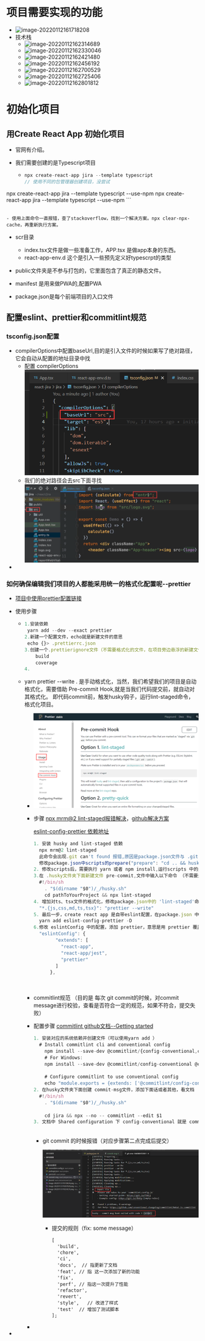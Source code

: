 # 项目需要实现的功能

- ![image-20220112161718208](C:%5CUsers%5C%E7%8E%8B%E5%BC%BA%5CDesktop%5Cnote%5Creact-jira%5C1.assets%5Cimage-20220112161718208.png)
- 技术栈
  - ![image-20220112162314689](C:%5CUsers%5C%E7%8E%8B%E5%BC%BA%5CDesktop%5Cnote%5Creact-jira%5C1.assets%5Cimage-20220112162314689.png)
  - ![image-20220112162330046](C:%5CUsers%5C%E7%8E%8B%E5%BC%BA%5CDesktop%5Cnote%5Creact-jira%5C1.assets%5Cimage-20220112162330046.png)
  - ![image-20220112162421480](C:%5CUsers%5C%E7%8E%8B%E5%BC%BA%5CDesktop%5Cnote%5Creact-jira%5C1.assets%5Cimage-20220112162421480.png)
  - ![image-20220112162456192](C:%5CUsers%5C%E7%8E%8B%E5%BC%BA%5CDesktop%5Cnote%5Creact-jira%5C1.assets%5Cimage-20220112162456192.png)
  - ![image-20220112162700529](C:%5CUsers%5C%E7%8E%8B%E5%BC%BA%5CDesktop%5Cnote%5Creact-jira%5C1.assets%5Cimage-20220112162700529.png)
  - ![image-20220112162725406](C:%5CUsers%5C%E7%8E%8B%E5%BC%BA%5CDesktop%5Cnote%5Creact-jira%5C1.assets%5Cimage-20220112162725406.png)
  - ![image-20220112162801812](C:%5CUsers%5C%E7%8E%8B%E5%BC%BA%5CDesktop%5Cnote%5Creact-jira%5C1.assets%5Cimage-20220112162801812.png)



# 初始化项目

## 用Create React App 初始化项目

- 官网有介绍。

- 我们需要创建的是Typescript项目

  - ```javascript
    npx create-react-app jira --template typescript
    // 使用不同的包管理器创建项目，没尝试
npx create-react-app jira --template typescript --use-npm
    npx create-react-app jira --template typescript --use-npm
    ```
  ```
    
  - 使用上面命令一直报错，查了stackoverflow，找到一个解决方案。npx clear-npx-cache，再重新执行方案。
  ```
  
- scr目录

  - index.tsx文件是做一些准备工作，APP.tsx 是做app本身的东西。
  - react-app-env.d  这个是引入一些预先定义好typescrpt的类型

- public文件夹是不参与打包的，它里面包含了真正的静态文件。

- manifest 是用来做PWA的,配置PWA

- package.json是每个前端项目的入口文件



## 配置eslint、prettier和commitlint规范

### tsconfig.json配置

- compilerOptions中配置baseUrl,目的是引入文件的时候如果写了绝对路径，它会自动从配置的地址目录中找
  - 配置 compilerOptions
    ![image-20220113101101510](jira.assets/image-20220113101101510.png)
  - 我们的绝对路径会去src下面寻找
    ![image-20220113101010100](jira.assets/image-20220113101010100.png)
- 

### 如何确保编辑我们项目的人都能采用统一的格式化配置呢--prettier

- [项目中使用prettier配置链接](https://prettier.io/docs/en/install.html)

- 使用步骤

  - ```javascript
    1.安装依赖
     yarn add --dev --exact prettier
    2.新建一个配置文件，echo就是新建文件的意思
     echo {}> .prettierrc.json
    3.创建一个.prettierignore文件（不需要格式化的文件，在项目旁边悬浮的新建文件创建），并输入
        build
        coverage
    4.
    ```

  - yarn prettier --write . 是手动格式化，当然，我们希望我们的项目是自动格式化，需要借助 Pre-commit Hook,就是当我们代码提交前，就自动对其格式化。 即代码commit前，触发husky钩子，运行lint-staged命令，格式化项目。

    - ![image-20220113110332581](jira.assets/image-20220113110332581.png)

    - 步骤 [npx mrm@2 lint-staged报错解决](https://typicode.github.io/husky/#/?id=custom-directory)，[github解决方案](https://github.com/okonet/lint-staged/issues/961)

      [eslint-config-prettier 依赖地址](https://prettier.io/docs/en/install.html#eslint-and-other-linters)

      ```javascript
      1. 安装 husky and lint-staged 依赖
      	npx mrm@2 lint-staged 
      	此命令会出现.git can't found 报错,原因是package.json文件与 .git 不在同一目录下，不同层级，参考官网提示（在步骤后面的地址中）。
      	修改package.json中scripts的prepare("prepare": "cd .. && husky install jira/.husky"),
      2. 修改scripts后，需要执行 yarn 或者 npm install,运行scripts 中的prepare,会在目录下面生成 .husky文件夹
      3.在 .husky文件夹下面新建文件 pre-commit,文件中输入以下命令 （不需要运行npx mrm@2 lint-staged 这个命令）
      	#!/bin/sh
          . "$(dirname "$0")/_/husky.sh"
          cd pathToYourProject && npx lint-staged
      4. 增加对ts、tsx文件的格式化，修改package.json中的 'lint-staged'命令
      	"*.{js,css,md,ts,tsx}": "prettier --write"	
      5. 最后一步，create react app 是自带eslint配置，在package.json 中 eslintConfig 。prettier和eslint一起工作的时候会冲突，所以需要专门对eslint配置以下，安装一下依赖。文档在prettier官网-Usage-install 目录第二条。
      	yarn add eslint-config-prettier -D 
      6.修改 eslintConfig 中的配置，添加 prettier，意思是用 prettier 覆盖了一部分原来的规则
      	"eslintConfig": {
              "extends": [
                "react-app",
                "react-app/jest",
                "prettier"
              ]
        	},
            
      	
      ```

      

    - commitlint规范 （目的是 每次 git commit的时候，对commit message进行校验，查看是否符合一定的规范，如果不符合，提交失败）

    - 配置步骤 [commitlint github文档--Getting started](https://github.com/conventional-changelog/commitlint)

      ```javascript
      1. 安装对应的系统依赖并创建文件（可以使用yarn add ）
      	# Install commitlint cli and conventional config
          npm install --save-dev @commitlint/{config-conventional,cli}
          # For Windows:
          npm install --save-dev @commitlint/config-conventional @commitlint/cli
      
          # Configure commitlint to use conventional config
          echo "module.exports = {extends: ['@commitlint/config-conventional']}" > commitlint.config.js
      2. 在husky文件夹下面创建 commit-msg文件，添加下面话或者其他，看文档
      	#!/bin/sh
          . "$(dirname "$0")/_/husky.sh"
      
          cd jira && npx --no -- commitlint --edit $1 
      3. 文档中 Shared configuration 下 config-conventional 就是 commit 的规则
      	
      ```

      - git commit 的时候报错（对应步骤第二点完成后提交）

        ![image-20220113170554607](jira.assets/image-20220113170554607.png)

        - 提交的规则（fix: some message）

          ```
          [
            'build', 
            'chore',
            'ci',
            'docs',  // 指更新了文档
            'feat', // 指 这一次添加了新的功能
            'fix',
            'perf', // 指这一次提升了性能
            'refactor',
            'revert',
            'style',   // 改进了样式
            'test'	// 增加了测试脚本
          ];
          ```

        

        

    - 

- 

